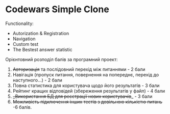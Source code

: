 # Codewars Simple Clone

Functionality: 

- Autorization & Registration 
- Navigation 
- Custom test 
- The Bestest answer statistic

Орієнтовний розподіл балів за програмний проект:
1. ~~Авторизація~~ та послідовний перехід між питаннями - 2 бали
2. Навігація (пропуск питання, повернення на попереднє, перехід до наступного...) - 2 бали
3. Повна статистика для користувача щодо його результатів - 3 бали
4. Рейтинг кращих відповідей (збереження результатів у файл) - 4 бали
5. ~~_Використання БД для реєстрації нових користувачів~~_ - 3 бали
6. ~~Можливість підключення інших тестів з довільною кількістю питань~~ -6 балів.